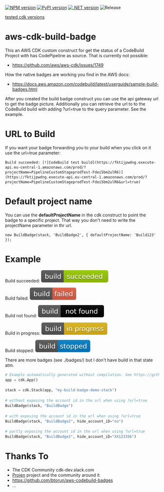 [![NPM version](https://badge.fury.io/js/aws-cdk-build-badge.svg)](https://badge.fury.io/js/aws-cdk-build-badge)
[![PyPI version](https://badge.fury.io/py/aws-cdk-build-badge.svg)](https://badge.fury.io/py/aws-cdk-build-badge)
[![.NET version](https://img.shields.io/nuget/v/com.github.mmuller88.awsCdkBuildBadge.svg?style=flat-square)](https://www.nuget.org/packages/com.github.mmuller88.awsCdkBuildBadge/)
![Release](https://github.com/mmuller88/aws-cdk-build-badge/workflows/Release/badge.svg)

[tested cdk versions](https://github.com/mmuller88/aws-cdk-build-badge/pulls?q=is%3Apr+is%3Aopen+label%3Acdk-version-test)

# aws-cdk-build-badge

This an AWS CDK custom construct for get the status of a CodeBuild Project with has CodePipeline as source. That is currently not possible:

* https://github.com/aws/aws-cdk/issues/1749

How the native badges are working you find in the AWS docs:

* https://docs.aws.amazon.com/codebuild/latest/userguide/sample-build-badges.html

After you created the build badge construct you can use the api gateway url to get the badge picture. Additionally you can retrieve the url to to the CodeBuild build with adding ?url=true to the query parameter. See the example.

# URL to Build

If you want your badge forwarding you to your build when you click on it use the url=true parameter:

```
Build succeeded: [![CodeBuild test build](https://fktijpwdng.execute-api.eu-central-1.amazonaws.com/prod/?projectName=PipelineCustomStageprodTest-Fdei5bm2ulR6)](https://fktijpwdng.execute-api.eu-central-1.amazonaws.com/prod/?projectName=PipelineCustomStageprodTest-Fdei5bm2ulR6&url=true)
```

# Default project name

You can use the **defaultProjectName** in the cdk construct to point the badge to a specific project. That way you don't need to write the projectName parameter in thr url.

```
new BuildBadge(stack, 'BuildBadge2', { defaultProjectName: 'Build123' });

```

# Example

Build succeeded: [![CodeBuild test build](https://raw.githubusercontent.com/mmuller88/aws-cdk-build-badge/master/badges/succeeded.svg)](https://fktijpwdng.execute-api.eu-central-1.amazonaws.com/prod/?projectName=PipelineCustomStageprodTest-Fdei5bm2ulR6&url=true)

Build failed: [![CodeBuild test build](https://raw.githubusercontent.com/mmuller88/aws-cdk-build-badge/master/badges/failed.svg)](https://fktijpwdng.execute-api.eu-central-1.amazonaws.com/prod/?projectName=PipelineCustomStageprodTest-Fdei5bm2ulR6&url=true)

Build not found: [![CodeBuild test build](https://raw.githubusercontent.com/mmuller88/aws-cdk-build-badge/master/badges/not_found.svg)](https://fktijpwdng.execute-api.eu-central-1.amazonaws.com/prod/?projectName=123&url=true)

Build in progress: [![CodeBuild test build](https://raw.githubusercontent.com/mmuller88/aws-cdk-build-badge/master/badges/in_progress.svg)](https://fktijpwdng.execute-api.eu-central-1.amazonaws.com/prod/?projectName=PipelineCustomStageprodTest-Fdei5bm2ulR6&url=true)

Build stopped: [![CodeBuild test build](https://raw.githubusercontent.com/mmuller88/aws-cdk-build-badge/master/badges/stopped.svg)](https://fktijpwdng.execute-api.eu-central-1.amazonaws.com/prod/?projectName=PipelineCustomStageprodTest-Fdei5bm2ulR6&url=true)

There are more badges (see ./badges/) but I don't have build in that state atm.

```python
# Example automatically generated without compilation. See https://github.com/aws/jsii/issues/826
app = cdk.App()

stack = cdk.Stack(app, "my-build-badge-demo-stack")

# without exposing the account id in the url when using ?url=true
BuildBadge(stack, "BuildBadge")

# with exposing the account id in the url when using ?url=true
BuildBadge(stack, "BuildBadge2", hide_account_iD="no")

# partly exposing the account id in the url when using ?url=true
BuildBadge(stack, "BuildBadge3", hide_account_iD="XX123356")
```

# Thanks To

* The CDK Community cdk-dev.slack.com
* [Projen](https://github.com/projen/projen) project and the community around it
* https://github.com/btorun/aws-codebuild-badges
* ...
